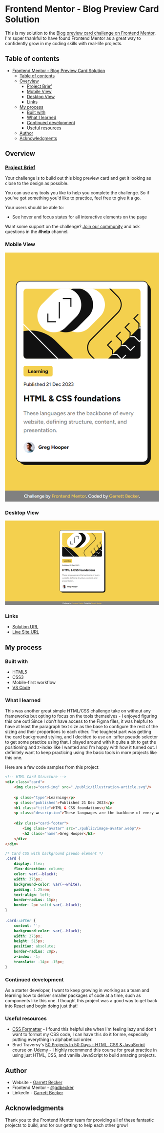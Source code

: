 # Frontend Mentor - Blog Preview Card Solution

This is my solution to the [Blog preview card challenge on Frontend Mentor](https://www.frontendmentor.io/challenges/blog-preview-card-ckPaj01IcS). I'm super thankful to have found Frontend Mentor as a great way to confidently grow in my coding skills with real-life projects. 

## Table of contents

- [Frontend Mentor - Blog Preview Card Solution](#frontend-mentor---blog-preview-card-solution)
	- [Table of contents](#table-of-contents)
	- [Overview](#overview)
		- [Project Brief](#project-brief)
		- [Mobile View](#mobile-view)
		- [Desktop View](#desktop-view)
		- [Links](#links)
	- [My process](#my-process)
		- [Built with](#built-with)
		- [What I learned](#what-i-learned)
		- [Continued development](#continued-development)
		- [Useful resources](#useful-resources)
	- [Author](#author)
	- [Acknowledgments](#acknowledgments)

## Overview

### [Project Brief](./project%20brief/)

Your challenge is to build out this blog preview card and get it looking as close to the design as possible.

You can use any tools you like to help you complete the challenge. So if you've got something you'd like to practice, feel free to give it a go.

Your users should be able to:

- See hover and focus states for all interactive elements on the page

Want some support on the challenge? [Join our community](https://www.frontendmentor.io/community) and ask questions in the **#help** channel.

### Mobile View

![](./blog-preview-card-mobile.jpg)

### Desktop View

![](./blog-preview-card-desktop.jpg)

### Links

- [Solution URL](https://www.frontendmentor.io/solutions/blog-preview-card-with-html-css-zn9wxN9Jjz)
- [Live Site URL](https://blog-preview-card-gdbecker.netlify.app)

## My process

### Built with

- HTML5
- CSS3
- Mobile-first workflow
- [VS Code](https://code.visualstudio.com)

### What I learned

This was another great simple HTML/CSS challenge take on without any frameworks but opting to focus on the tools themselves - I enjoyed figuring this one out! Since I don't have access to the Figma files, it was helpful to have at least the paragraph text size as the base to configure the rest of the sizing and their proportions to each other. The toughest part was getting the card background styling, and I decided to use an ::after pseudo selector to get some practice using that. I played around with it quite a bit to get the positioning and z-index like I wanted and I'm happy with how it turned out. I definitely want to keep practicing using the basic tools in more projects like this one.

Here are a few code samples from this project:

```html
<!-- HTML Card Structure -->
<div class="card">
	<img class="card-img" src="./public/illustration-article.svg"/>

	<p class="type">Learning</p>
	<p class="published">Published 21 Dec 2023</p>
	<h1 class="title">HTML & CSS foundations</h1>
	<p class="description">These languages are the backbone of every website, defining structure, content, and presentation.</p>

	<div class="card-footer">
		<img class="avatar" src="./public/image-avatar.webp"/>
		<h2 class="name">Greg Hooper</h2>
	</div>
</div>
```

```css
/* Card CSS with background pseudo element */
.card {
	display: flex;
	flex-direction: column;
	color: var(--black);
	width: 375px;
	background-color: var(--white);
	padding: 1.25rem;
	text-align: left;
	border-radius: 15px;
	border: 2px solid var(--black);
}

.card::after {
	content: '';
	background-color: var(--black);
	width: 375px;
	height: 515px;
	position: absolute;
	border-radius: 20px;
	z-index: -1;
	translate: -14px -15px;
}
```

### Continued development

As a starter developer, I want to keep growing in working as a team and learning how to deliver smaller packages of code at a time, such as components like this one. I thought this project was a good way to get back into React and begin doing just that!

### Useful resources

- [CSS Formatter](http://www.lonniebest.com/FormatCSS/) - I found this helpful site when I'm feeling lazy and don't want to format my CSS code, I can have this do it for me, especially putting everything in alphabetical order.
- Brad Traversy's [50 Projects In 50 Days - HTML, CSS & JavaScript course on Udemy](https://www.udemy.com/course/50-projects-50-days/) - I highly recommend this course for great practice in using just HTML, CSS, and vanilla JavaScript to build amazing projects.

## Author

- Website - [Garrett Becker]()
- Frontend Mentor - [@gdbecker](https://www.frontendmentor.io/profile/gdbecker)
- LinkedIn - [Garrett Becker](https://www.linkedin.com/in/garrett-becker-923b4a106/)

## Acknowledgments

Thank you to the Frontend Mentor team for providing all of these fantastic projects to build, and for our getting to help each other grow!